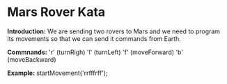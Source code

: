 # Mars Rover Kata
**Introduction:** We are sending two rovers to Mars and we need to program its movements so that we can send it commands from Earth.

**Commnands:**
'r' (turnRigh)
'l' (turnLeft)
'f' (moveForward)
'b' (moveBackward)

**Example:**
startMovement('rrfffrff');
